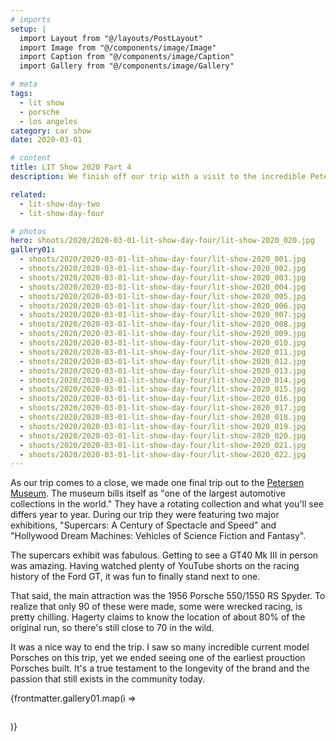 ```yaml
---
# imports
setup: |
  import Layout from "@/layouts/PostLayout"
  import Image from "@/components/image/Image"
  import Caption from "@/components/image/Caption"
  import Gallery from "@/components/image/Gallery"

# meta
tags:
  - lit show
  - porsche
  - los angeles
category: car show
date: 2020-03-01

# content
title: LIT Show 2020 Part 4
description: We finish off our trip with a visit to the incredible Petersen Museum to see an original 550 Spyder.

related:
  - lit-show-day-two
  - lit-show-day-four

# photos
hero: shoots/2020/2020-03-01-lit-show-day-four/lit-show-2020_020.jpg
gallery01:
  - shoots/2020/2020-03-01-lit-show-day-four/lit-show-2020_001.jpg
  - shoots/2020/2020-03-01-lit-show-day-four/lit-show-2020_002.jpg
  - shoots/2020/2020-03-01-lit-show-day-four/lit-show-2020_003.jpg
  - shoots/2020/2020-03-01-lit-show-day-four/lit-show-2020_004.jpg
  - shoots/2020/2020-03-01-lit-show-day-four/lit-show-2020_005.jpg
  - shoots/2020/2020-03-01-lit-show-day-four/lit-show-2020_006.jpg
  - shoots/2020/2020-03-01-lit-show-day-four/lit-show-2020_007.jpg
  - shoots/2020/2020-03-01-lit-show-day-four/lit-show-2020_008.jpg
  - shoots/2020/2020-03-01-lit-show-day-four/lit-show-2020_009.jpg
  - shoots/2020/2020-03-01-lit-show-day-four/lit-show-2020_010.jpg
  - shoots/2020/2020-03-01-lit-show-day-four/lit-show-2020_011.jpg
  - shoots/2020/2020-03-01-lit-show-day-four/lit-show-2020_012.jpg
  - shoots/2020/2020-03-01-lit-show-day-four/lit-show-2020_013.jpg
  - shoots/2020/2020-03-01-lit-show-day-four/lit-show-2020_014.jpg
  - shoots/2020/2020-03-01-lit-show-day-four/lit-show-2020_015.jpg
  - shoots/2020/2020-03-01-lit-show-day-four/lit-show-2020_016.jpg
  - shoots/2020/2020-03-01-lit-show-day-four/lit-show-2020_017.jpg
  - shoots/2020/2020-03-01-lit-show-day-four/lit-show-2020_018.jpg
  - shoots/2020/2020-03-01-lit-show-day-four/lit-show-2020_019.jpg
  - shoots/2020/2020-03-01-lit-show-day-four/lit-show-2020_020.jpg
  - shoots/2020/2020-03-01-lit-show-day-four/lit-show-2020_021.jpg
  - shoots/2020/2020-03-01-lit-show-day-four/lit-show-2020_022.jpg
---
```


As our trip comes to a close, we made one final trip out to the [Petersen Museum](https://www.petersen.org/). The museum bills itself as "one of the largest automotive collections in the world." They have a rotating collection and what you'll see differs year to year. During our trip they were featuring two major exhibitions, "Supercars: A Century of Spectacle and Speed" and "Hollywood Dream Machines: Vehicles of Science Fiction and Fantasy".

The supercars exhibit was fabulous. Getting to see a GT40 Mk III in person was amazing. Having watched plenty of YouTube shorts on the racing history of the Ford GT, it was fun to finally stand next to one.

That said, the main attraction was the 1956 Porsche 550/1550 RS Spyder. To realize that only 90 of these were made, some were wrecked racing, is pretty chilling. Hagerty claims to know the location of about 80% of the original run, so there's still close to 70 in the wild.

It was a nice way to end the trip. I saw so many incredible current model Porsches on this trip, yet we ended seeing one of the earliest prouction Porsches built. It's a true testament to the longevity of the brand and the passion that still exists in the community today.

<div class="gallery">
    {frontmatter.gallery01.map(i =>
        <Gallery file={i}>
            <figure>
                <picture>
                    <Image file={i} />
                </picture>
                <Caption file={i} showDesc=true />
            </figure>
        </Gallery>
    )}
</div>